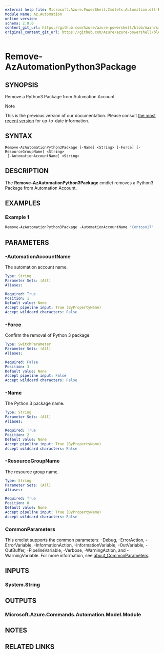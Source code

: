 ```yaml
---
external help file: Microsoft.Azure.PowerShell.Cmdlets.Automation.dll-Help.xml
Module Name: Az.Automation
online version: 
schema: 2.0.0
content_git_url: https://github.com/Azure/azure-powershell/blob/main/src/Automation/Automation/help/Remove-AzAutomationPython3Package.md
original_content_git_url: https://github.com/Azure/azure-powershell/blob/main/src/Automation/Automation/help/Remove-AzAutomationPython3Package.md
---
```


# Remove-AzAutomationPython3Package

## SYNOPSIS
Remove a Python3 Package from Automation Account

> [!NOTE]
>This is the previous version of our documentation. Please consult [the most recent version](/powershell/module/az.automation/remove-azautomationpython3package) for up-to-date information.

## SYNTAX

```
Remove-AzAutomationPython3Package [-Name] <String> [-Force] [-ResourceGroupName] <String>
 [-AutomationAccountName] <String>
```

## DESCRIPTION
The **Remove-AzAutomationPython3Package** cmdlet removes a Python3 Package from Automation Account.

## EXAMPLES

### Example 1
```powershell
Remove-AzAutomationPython3Package -AutomationAccountName "Contoso17"  -ResourceGroupName "ResourceGroup01" -Name "Python3PackageName"
```


## PARAMETERS

### -AutomationAccountName
The automation account name.

```yaml
Type: String
Parameter Sets: (All)
Aliases:

Required: True
Position: 1
Default value: None
Accept pipeline input: True (ByPropertyName)
Accept wildcard characters: False
```

### -Force
Confirm the removal of Python 3 package

```yaml
Type: SwitchParameter
Parameter Sets: (All)
Aliases:

Required: False
Position: 3
Default value: None
Accept pipeline input: False
Accept wildcard characters: False
```

### -Name
The Python 3 package name.

```yaml
Type: String
Parameter Sets: (All)
Aliases:

Required: True
Position: 2
Default value: None
Accept pipeline input: True (ByPropertyName)
Accept wildcard characters: False
```

### -ResourceGroupName
The resource group name.

```yaml
Type: String
Parameter Sets: (All)
Aliases:

Required: True
Position: 0
Default value: None
Accept pipeline input: True (ByPropertyName)
Accept wildcard characters: False
```

### CommonParameters
This cmdlet supports the common parameters: -Debug, -ErrorAction, -ErrorVariable, -InformationAction, -InformationVariable, -OutVariable, -OutBuffer, -PipelineVariable, -Verbose, -WarningAction, and -WarningVariable. For more information, see [about_CommonParameters](http://go.microsoft.com/fwlink/?LinkID=113216).

## INPUTS

### System.String

## OUTPUTS

### Microsoft.Azure.Commands.Automation.Model.Module

## NOTES

## RELATED LINKS
